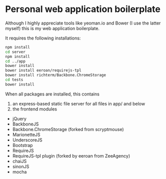 # Personal web application boilerplate

Although I highly appreciate tools like yeoman.io and Bower (I use the latter myself) this is my web application boilerplate.

It requires the following installations:

```sh
npm install
cd server
npm install
cd ../app
bower install
bower install eeroan/requirejs-tpl
bower install richterm/Backbone.ChromeStorage
cd tests
bower install
```

When all packages are installed, this contains

1. an express-based static file server for all files in app/ and below
2. the frontend modules
  - jQuery
  - BackboneJS
  - Backbone.ChromeStorage (forked from scryptmouse)
  - MarionetteJS
  - UnderscoreJS
  - Bootstrap
  - RequireJS
  - RequireJS-tpl plugin (forked by eeroan from ZeeAgency)
  - chaiJS
  - sinonJS
  - mocha